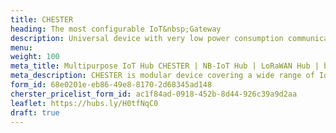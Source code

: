 ```yaml
---
title: CHESTER
heading: The most configurable IoT&nbsp;Gateway
description: Universal device with very low power consumption communicating via LPWAN. It allows the connection of other external elements via a number of interfaces.
menu:
weight: 100
meta_title: Multipurpose IoT Hub CHESTER | NB-IoT Hub | LoRaWAN Hub | by HARDWARIO
meta_description: CHESTER is modular device covering a wide range of IoT applications, communicates through LPWAN technologies, such as NB-IoT or LoRaWAN, even from places where regular internet connectivity is not available. The device features low power consumption and offers a reliable operation from a battery for up to 10 years.
form_id: 68e0201e-eb86-49e8-8170-2d68345ad148
cherster_pricelist_form_id: ac1f84ad-0918-452b-8d44-926c39a9d2aa
leaflet: https://hubs.ly/H0tfNqC0
draft: true
---
```


